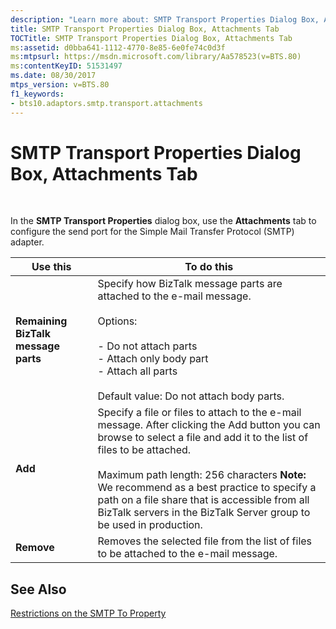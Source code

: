 ```yaml
---
description: "Learn more about: SMTP Transport Properties Dialog Box, Attachments Tab"
title: SMTP Transport Properties Dialog Box, Attachments Tab
TOCTitle: SMTP Transport Properties Dialog Box, Attachments Tab
ms:assetid: d0bba641-1112-4770-8e85-6e0fe74c0d3f
ms:mtpsurl: https://msdn.microsoft.com/library/Aa578523(v=BTS.80)
ms:contentKeyID: 51531497
ms.date: 08/30/2017
mtps_version: v=BTS.80
f1_keywords:
- bts10.adaptors.smtp.transport.attachments
---
```


# SMTP Transport Properties Dialog Box, Attachments Tab

 

In the **SMTP Transport Properties** dialog box, use the **Attachments** tab to configure the send port for the Simple Mail Transfer Protocol (SMTP) adapter.

<table>
<thead>
<tr class="header">
<th>Use this</th>
<th>To do this</th>
</tr>
</thead>
<tbody>
<tr class="odd">
<td><strong>Remaining BizTalk message parts</strong></td>
<td>Specify how BizTalk message parts are attached to the e-mail message.<br />
<br />
Options:<br />
<br />
- Do not attach parts<br />
- Attach only body part<br />
- Attach all parts<br />
<br />
Default value: Do not attach body parts.</td>
</tr>
<tr class="even">
<td><strong>Add</strong></td>
<td>Specify a file or files to attach to the e-mail message. After clicking the Add button you can browse to select a file and add it to the list of files to be attached.<br />
<br />
Maximum path length: 256 characters <strong>Note:</strong> We recommend as a best practice to specify a path on a file share that is accessible from all BizTalk servers in the BizTalk Server group to be used in production.</td>
</tr>
<tr class="odd">
<td><strong>Remove</strong></td>
<td>Removes the selected file from the list of files to be attached to the e-mail message.</td>
</tr>
</tbody>
</table>


## See Also

[Restrictions on the SMTP To Property](https://msdn.microsoft.com/library/aa547966\(v=bts.80\))


